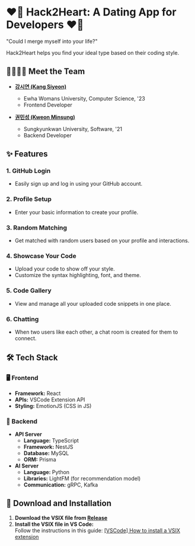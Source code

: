 # ❤️‍🔥 Hack2Heart: A Dating App for Developers ❤️‍🔥

"Could I merge myself into your life?"

Hack2Heart helps you find your ideal type based on their coding style.

## 👨‍💻👩‍💻 Meet the Team

- **[강시연 (Kang Siyeon)](https://github.com/uoehisx)**

  - Ewha Womans University, Computer Science, '23
  - Frontend Developer

- **[권민성 (Kweon Minsung)](https://github.com/kweonminsung)**
  - Sungkyunkwan University, Software, '21
  - Backend Developer

## ✨ Features

### 1. **GitHub Login**

- Easily sign up and log in using your GitHub account.

### 2. **Profile Setup**

- Enter your basic information to create your profile.

### 3. **Random Matching**

- Get matched with random users based on your profile and interactions.

### 4. **Showcase Your Code**

- Upload your code to show off your style.
- Customize the syntax highlighting, font, and theme.

### 5. **Code Gallery**

- View and manage all your uploaded code snippets in one place.

### 6. **Chatting**

- When two users like each other, a chat room is created for them to connect.

## 🛠️ Tech Stack

### 🖥️ Frontend

- **Framework:** React
- **APIs:** VSCode Extension API
- **Styling:** EmotionJS (CSS in JS)

### 🤖 Backend

- **API Server**
  - **Language:** TypeScript
  - **Framework:** NestJS
  - **Database:** MySQL
  - **ORM:** Prisma
- **AI Server**
  - **Language:** Python
  - **Libraries:** LightFM (for recommendation model)
  - **Communication:** gRPC, Kafka

## 📢 Download and Installation

1. **Download the VSIX file from [Release](https://github.com/uoehisx/madcamp2025-week3-frontend/raw/main/hack2heart-0.0.1.vsix)**
2. **Install the VSIX file in VS Code:**  
   Follow the instructions in this guide: [[VSCode] How to install a VSIX extension](https://goddaehee.tistory.com/291)
